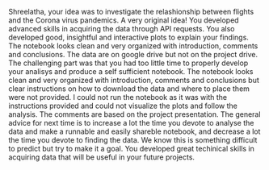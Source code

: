 Shreelatha, your idea was to investigate the relashionship between flights and the Corona virus pandemics. A very original idea!  You developed advanced skills in acquiring the data through API requests. You also developed good, insightful and interactive plots to explain your findings. The notebook looks clean and very organized with introduction, comments and conclusions. The data are on google drive but not on the project drive. The challenging part was that you had too little time to properly develop your analisys and produce a self sufficient notebook. The notebook looks clean and very organized with introduction, comments and conclusions but clear instructions on how to download the data and where to place them were not provided. I could not run the notebook as it was with the instructions provided and could not visualize the plots and follow the analysis. The comments are based on the project presentation. The general advice for next time is to increase a lot the time you devote to analyse the data and make a runnable and easily shareble notebook, and decrease a lot the time you devote to finding the data. We know this is something difficult to predict but try to make it a goal. You developed great techinical skills in acquiring data that will be useful in your future projects.